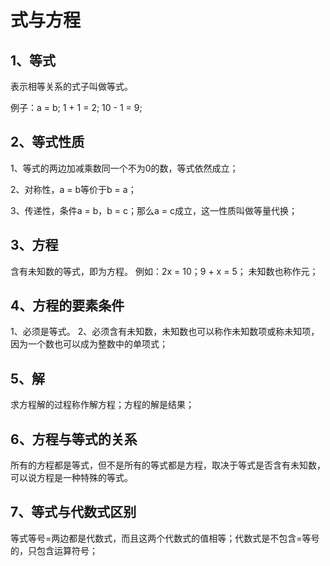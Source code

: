 # 式与方程

## 1、等式
表示相等关系的式子叫做等式。

例子：a = b; 1 + 1 = 2; 10 - 1 = 9;
 
## 2、等式性质
1、等式的两边加减乘数同一个不为0的数，等式依然成立；

2、对称性，a = b等价于b = a；

3、传递性，条件a = b，b = c；那么a = c成立，这一性质叫做等量代换；
 
## 3、方程
含有未知数的等式，即为方程。
例如：2x = 10；9 + x = 5；
未知数也称作元；
 
## 4、方程的要素条件
1、必须是等式。
2、必须含有未知数，未知数也可以称作未知数项或称未知项，因为一个数也可以成为整数中的单项式；
 
## 5、解
求方程解的过程称作解方程；方程的解是结果；
 
## 6、方程与等式的关系
所有的方程都是等式，但不是所有的等式都是方程，取决于等式是否含有未知数，可以说方程是一种特殊的等式。

## 7、等式与代数式区别
等式等号=两边都是代数式，而且这两个代数式的值相等；代数式是不包含=等号的，只包含运算符号；
